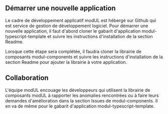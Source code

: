 ## Démarrer une nouvelle application
Le cadre de développement applicatif modUL est hébergé sur <m-link mode="link" url="https://github.com/" target="_blank">Github</m-link> qui est service de gestion de développement logiciel. Pour démarrer une nouvelle application, il faut d'abord cloner le gabarit d'application <m-link mode="link" url="https://github.com/ulaval/modul-typescript-template" target="_blank">modul-typescript-template</m-link> et suivre les instructions d'installation de la section <m-link mode="link" url="https://github.com/ulaval/modul-typescript-template/blob/master/README.md" target="_blank">Readme</m-link>.

Lorsque cette étape sera complétée, il faudra cloner la librairie de composants <m-link href="https://github.com/ulaval/modul-components" target="_blank">modul-components</m-link> et suivre les instructions d'installation de la section <m-link mode="link" url="https://github.com/ulaval/modul-components/blob/master/README.md" target="_blank">Readme</m-link> pour ajouter la librairie à votre application.

## Collaboration
L'équipe modUL encouage les développeurs qui utilisent la librairie de composants modUL à rapporter les anomalies rencontrées ou à faire leurs demandes d'amélioration dans la section <m-link mode="link" url="https://github.com/ulaval/modul-components/issues" target="_blank">Issues</m-link>  de modul-components. Il en va de même pour le gabarit d'application <m-link mode="link" url="https://github.com/ulaval/modul-typescript-template/issues" target="_blank">modul-typescript-template</m-link>.
